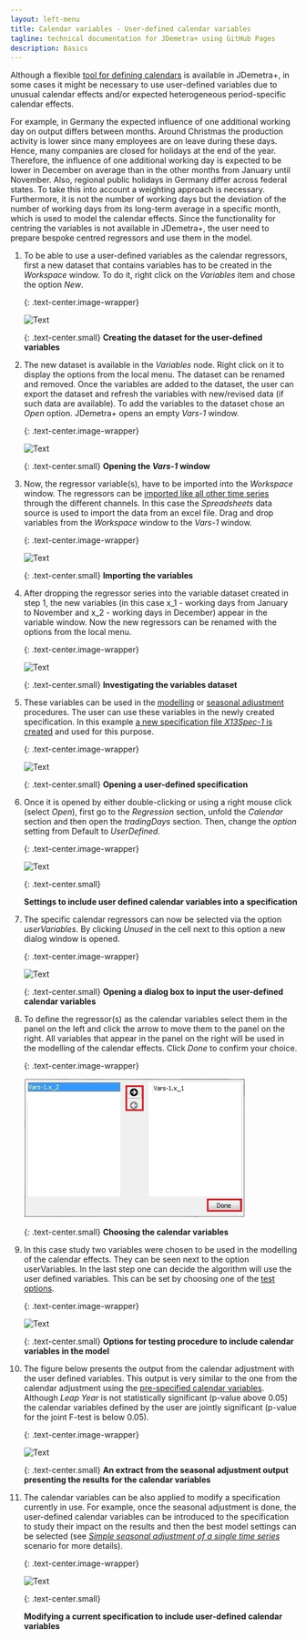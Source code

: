 ```yaml
---
layout: left-menu
title: Calendar variables - User-defined calendar variables
tagline: technical documentation for JDemetra+ using GitHub Pages
description: Basics
---
```



Although a flexible [tool for defining calendars](../case-studies/calendars-main.html) is available
in JDemetra+, in some cases it might be necessary to use 
user-defined variables due to unusual calendar effects and/or
expected heterogeneous period-specific calendar effects.

For example, in Germany the expected influence of one additional working
day on output differs between months. Around Christmas the production
activity is lower since many employees are on leave during these days.
Hence, many companies are closed for holidays at the end of the year.
Therefore, the influence of one additional working day is expected to be
lower in December on average than in the other months from January
until November. Also, regional public holidays in Germany differ
across federal states. To take this into account a weighting approach is
necessary. Furthermore, it is not the number of working days but the
deviation of the number of working days from its long-term average in a
specific month, which is used to model the calendar effects. Since the
functionality for centring the variables is not available in JDemetra+,
the user need to prepare bespoke centred regressors and use them
in the model.

1.  To be able to use a user-defined variables as the calendar
    regressors, first a new dataset that contains variables has to be
    created in the *Workspace* window. To do it, right click on the
    *Variables* item and chose the option *New*.


	{: .text-center.image-wrapper}

	![Text](/assets/img/user-guide/UG_SA_image25.jpg)

	{: .text-center.small}
	**Creating the dataset for the user-defined variables**


2.  The new dataset is available in the *Variables* node. Right click on
    it to display the options from the local menu. The dataset can be
    renamed and removed. Once the variables are added to the dataset,
    the user can export the dataset and refresh the variables with
    new/revised data (if such data are available). To add the variables
    to the dataset chose an *Open* option. JDemetra+ opens an empty
    *Vars-1* window.


	{: .text-center.image-wrapper}

	![Text](/assets/img/user-guide/UG_SA_image26.jpg)

	{: .text-center.small}
	**Opening the *Vars-1* window**


3.  Now, the regressor variable(s),
    have to be imported into the *Workspace* window. The regressors can
    be [imported like all other time series](../reference-manual/data-providers.html) through the different
    channels. In this case the *Spreadsheets* data
    source is used to import the data from an excel file. Drag and drop
    variables from the *Workspace* window to the *Vars-1* window.


	{: .text-center.image-wrapper}

	![Text](/assets/img/user-guide/UG_SA_image27.jpg)

	{: .text-center.small}
	**Importing the variables**


4.  After dropping the regressor series into the variable dataset
    created in step 1, the new variables (in this case x\_1 -
    working days from January to November and x\_2 - working days in
    December) appear in the variable window. Now the new regressors can
    be renamed with the options from the local menu.


	{: .text-center.image-wrapper}

	![Text](/assets/img/user-guide/UG_SA_image28.jpg)

	{: .text-center.small}
	**Investigating the variables dataset**


5.  These variables can be used in the [modelling](../reference-manual/modelling.html) or [seasonal
    adjustment](../reference-manual/sa.html) procedures. The user can use these variables
    in the newly created specification. In this example [a new
    specification file *X13Spec-1* is created](../reference-manual/sa-specifications.html#user-defined-specifications) and used for
    this purpose.


	{: .text-center.image-wrapper}

	![Text](/assets/img/user-guide/UG_SA_image29.jpg)

	{: .text-center.small}
	**Opening a user-defined specification**


6.  Once it is opened by either double-clicking or using a right mouse click
    (select *Open*), first go to the *Regression* section, unfold the
    *Calendar* section and then open the *tradingDays* section. Then,
    change the *option* setting from Default to *UserDefined*.


	{: .text-center.image-wrapper}

	![Text](/assets/img/user-guide/UG_SA_image30.jpg)

	{: .text-center.small}
	
	**Settings to include user defined calendar variables into a specification**
	

7.  The specific calendar regressors can now be selected via the option
    *userVariables*. By clicking *Unused* in the cell next to this
    option a new dialog window is opened.


	{: .text-center.image-wrapper}

	![Text](/assets/img/user-guide/UG_SA_image31.jpg)

	{: .text-center.small}
	**Opening a dialog box to input the user-defined calendar variables**


8.  To define the regressor(s) as the calendar variables select them in
    the panel on the left and click the arrow to move them to the panel
    on the right. All variables that appear in the panel on the right
    will be used in the modelling of the calendar effects. Click *Done*
    to confirm your choice.


	{: .text-center.image-wrapper}

	![Text](/assets/img/user-guide/UG_SA_image32.jpg)

	{: .text-center.small}
	**Choosing the calendar variables**


9.  In this case study two variables were chosen to be used in the
    modelling of the calendar effects. They can be seen next to the
    option userVariables. In the last step one can decide the algorithm
    will use the user defined variables. This can be set by choosing one
    of the [test options](../reference-manual/modelling-spec-arima.html#regression).


	{: .text-center.image-wrapper}

	![Text](/assets/img/user-guide/UG_SA_image33.jpg)

	{: .text-center.small}
	**Options for testing procedure to include calendar variables in the model**


10. The figure below presents the output from the calendar adjustment
    with the user defined variables. This output is very similar to the
    one from the calendar adjustment using the [pre-specified calendar
    variables](../reference-manual/modelling-spec-arima.html#regression). 
	Although *Leap Year* is not statistically significant (p-value above 0.05)
    the calendar variables defined by the user are jointly significant
    (p-value for the joint F-test is below 0.05).


	{: .text-center.image-wrapper}

	![Text](/assets/img/user-guide/UG_SA_image34.jpg)

	{: .text-center.small}
	**An extract from the seasonal adjustment output presenting the results for the calendar variables**
	

11. The calendar variables can be also applied to modify a specification
    currently in use. For example, once the seasonal adjustment is done,
    the user-defined calendar variables can be introduced to the
    specification to study their impact on the results and then the
    best model settings can be selected (see [*Simple seasonal adjustment of a single time series*](../case-studies/simplesa-single.html) scenario for more details).


	{: .text-center.image-wrapper}

	![Text](/assets/img/user-guide/UG_SA_image35.jpg)

	{: .text-center.small}
	
	**Modifying a current specification to include user-defined calendar variables**
